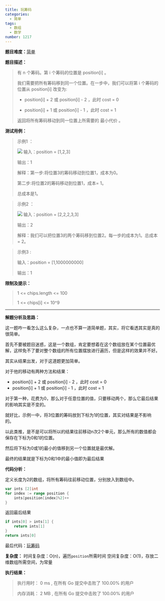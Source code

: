 ```yaml
---
title: 玩筹码
categories:
  - 简单
tags:
  - 数组
  - 数学
number: 1217
---
```


**题目难度：**[简单](https://leetcode.cn/problems/minimum-cost-to-move-chips-to-the-same-position/)

**题目描述：**

> 有 n 个筹码。第 i 个筹码的位置是 position[i] 。
>
> 我们需要把所有筹码移到同一个位置。在一步中，我们可以将第 i 个筹码的位置从 position[i] 改变为:
>
> - position[i] + 2 或 position[i] - 2 ，此时 cost = 0
>
> - position[i] + 1 或 position[i] - 1 ，此时 cost = 1
>
> 返回将所有筹码移动到同一位置上所需要的 最小代价 。

**测试用例：**

> 示例1 ：
> 
> ![](../img/leetcode/1217玩筹码/chips_e1.jpg)
> 输入：position = [1,2,3]
> 
> 输出：1
> 
> 解释：第一步:将位置3的筹码移动到位置1，成本为0。
> 
> 第二步:将位置2的筹码移动到位置1，成本= 1。
> 
> 总成本是1。 

> 示例2 ：
>
> ![](../img/leetcode/1217玩筹码/chip_e2.jpg)
> 输入：position = [2,2,2,3,3]
>
> 输出：2
>
> 解释：我们可以把位置3的两个筹码移到位置2。每一步的成本为1。总成本= 2。

> 示例3 :
>
> 输入：position = [1,1000000000]
> 
> 输出：1


**限制及提示：**
> 1 <= chips.length <= 100
> 
> 1 <= chips[i] <= 10^9

---
**解题分析及思路：**

这一题咋一看怎么这么复杂，一点也不算一道简单题，其实，将它看透其实是真的很简单。

首先不要被题目迷惑，这是一个数组，肯定要想着在这个数组放在某个位置最优解，这样免不了要对整个数组的所有位置摆放进行遍历，但是这样的效果并不好。

其实从结果出发，对于这道题更加简单。

对于他的移动有两种方法和结果：
- position[i] + 2 或 position[i] - 2 ，此时 cost = 0
- position[i] + 1 或 position[i] - 1 ，此时 cost = 1

对于第一种，花费为0，那么对于任意位置的值，只要移动两个，那么它最后结果的影响其实是不变的。

就好比，示例一中，将3位置的筹码放到下标为1的位置，其实对结果是不影响的。

以此类推，是不是可以将所以的结果往前移动n次2个单元，那么所有的数值都会保存在下标为0和1的位置。

然后将下标为0或1的最小的值移到另一个位置就是最优解。

最终的结果就是下标为0和1中的最小值即为最后结果



**代码分析：**

定义长度为2的数组，将所有筹码往前移动位置，分别放入到数组中。
```go
var ints [2]int
for index := range position {
    ints[position[index]%2]++
}
```

返回最后结果
```go
if ints[0] > ints[1] {
    return ints[1]
}
return ints[0]
```

最后代码：[玩筹码](https://github.com/lomtom/algorithm-go/blob/main/leetcode/1217玩筹码_test.go)

**复杂度：**
时间复杂度：O(n)，遍历`position`所需时间
空间复杂度：O(1)，存放二维数组所需空间，为常量

**执行结果：**
> 执行用时： 0 ms , 在所有 Go 提交中击败了 100.00% 的用户
> 
> 内存消耗： 2 MB , 在所有 Go 提交中击败了 100.00% 的用户
